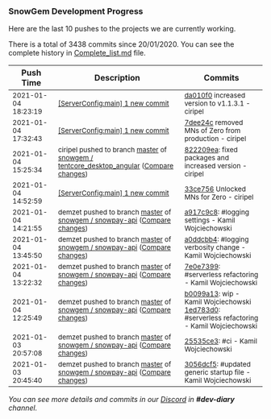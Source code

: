 
### SnowGem Development Progress

Here are the last 10 pushes to the projects we are currently working.

There is a total of 3438 commits since 20/01/2020. You can see the complete history in
 [Complete_list.md](Complete_list.md) file.

| Push Time | Description | Commits |
| --- | --- | --- |
| <sub>2021-01-04 18:23:19</sub> | <sub>[[ServerConfig:main] 1 new commit](https://github.com/TENTOfficial/ServerConfig/commit/da010f005cf79a109c4bbd4667bdbcb0533ad13a)</sub> | <sub>[da010f0](https://github.com/TENTOfficial/ServerConfig/commit/da010f005cf79a109c4bbd4667bdbcb0533ad13a) increased version to v1.1.3.1 - ciripel</sub> |
| <sub>2021-01-04 17:32:43</sub> | <sub>[[ServerConfig:main] 1 new commit](https://github.com/TENTOfficial/ServerConfig/commit/7dee24cf5eada804c3922ac9e33f52aefad7b6f6)</sub> | <sub>[7dee24c](https://github.com/TENTOfficial/ServerConfig/commit/7dee24cf5eada804c3922ac9e33f52aefad7b6f6) removed MNs of Zero from production - ciripel</sub> |
| <sub>2021-01-04 15:25:34</sub> | <sub>ciripel pushed to branch [master](https://gitlab.com/snowgem/tentcore_desktop_angular/commits/master) of [snowgem / tentcore\_desktop\_angular](https://gitlab.com/snowgem/tentcore_desktop_angular) ([Compare changes](https://gitlab.com/snowgem/tentcore_desktop_angular/compare/acde3ed0ccb945c022dca63bb1881811c1e9f887...822209ea6a4e8ffc00e4c364c1dd818d6fcf01ce))</sub> | <sub>[822209ea](https://gitlab.com/snowgem/tentcore_desktop_angular/-/commit/822209ea6a4e8ffc00e4c364c1dd818d6fcf01ce): fixed packages and increased version - ciripel</sub> |
| <sub>2021-01-04 14:52:59</sub> | <sub>[[ServerConfig:main] 1 new commit](https://github.com/TENTOfficial/ServerConfig/commit/33ce756ec6de5494b8f5b280a98a50b30210b81b)</sub> | <sub>[33ce756](https://github.com/TENTOfficial/ServerConfig/commit/33ce756ec6de5494b8f5b280a98a50b30210b81b) Unlocked MNs for Zero - ciripel</sub> |
| <sub>2021-01-04 14:21:55</sub> | <sub>demzet pushed to branch [master](https://gitlab.com/snowgem/snowpay-api/commits/master) of [snowgem / snowpay\-api](https://gitlab.com/snowgem/snowpay-api) ([Compare changes](https://gitlab.com/snowgem/snowpay-api/compare/a0ddcbb467331c520b1f969def23606158ce372e...a917c9c8404f5e826d319240ba105ddc67415352))</sub> | <sub>[a917c9c8](https://gitlab.com/snowgem/snowpay-api/-/commit/a917c9c8404f5e826d319240ba105ddc67415352): #logging settings - Kamil Wojciechowski</sub> |
| <sub>2021-01-04 13:45:50</sub> | <sub>demzet pushed to branch [master](https://gitlab.com/snowgem/snowpay-api/commits/master) of [snowgem / snowpay\-api](https://gitlab.com/snowgem/snowpay-api) ([Compare changes](https://gitlab.com/snowgem/snowpay-api/compare/7e0e739916b2f54c03d840f4d97fecf73bf33ab3...a0ddcbb467331c520b1f969def23606158ce372e))</sub> | <sub>[a0ddcbb4](https://gitlab.com/snowgem/snowpay-api/-/commit/a0ddcbb467331c520b1f969def23606158ce372e): #logging verbosity change - Kamil Wojciechowski</sub> |
| <sub>2021-01-04 13:22:32</sub> | <sub>demzet pushed to branch [master](https://gitlab.com/snowgem/snowpay-api/commits/master) of [snowgem / snowpay\-api](https://gitlab.com/snowgem/snowpay-api) ([Compare changes](https://gitlab.com/snowgem/snowpay-api/compare/1ed783d05dfd78abe57bbd5ef1eedfd5dc498018...7e0e739916b2f54c03d840f4d97fecf73bf33ab3))</sub> | <sub>[7e0e7399](https://gitlab.com/snowgem/snowpay-api/-/commit/7e0e739916b2f54c03d840f4d97fecf73bf33ab3): #serverless refactoring - Kamil Wojciechowski</sub> |
| <sub>2021-01-04 12:25:49</sub> | <sub>demzet pushed to branch [master](https://gitlab.com/snowgem/snowpay-api/commits/master) of [snowgem / snowpay\-api](https://gitlab.com/snowgem/snowpay-api) ([Compare changes](https://gitlab.com/snowgem/snowpay-api/compare/25535ce3cb04ebc55880283167d7e74cda109303...1ed783d05dfd78abe57bbd5ef1eedfd5dc498018))</sub> | <sub>[b0099a13](https://gitlab.com/snowgem/snowpay-api/-/commit/b0099a13add468097616fc50431cd98a69fe33d3): wip - Kamil Wojciechowski<br>[1ed783d0](https://gitlab.com/snowgem/snowpay-api/-/commit/1ed783d05dfd78abe57bbd5ef1eedfd5dc498018): #serverless refactoring - Kamil Wojciechowski</sub> |
| <sub>2021-01-03 20:57:08</sub> | <sub>demzet pushed to branch [master](https://gitlab.com/snowgem/snowpay-api/commits/master) of [snowgem / snowpay\-api](https://gitlab.com/snowgem/snowpay-api) ([Compare changes](https://gitlab.com/snowgem/snowpay-api/compare/3056dcf53933fbb910a32bd5bf459ab7d2958024...25535ce3cb04ebc55880283167d7e74cda109303))</sub> | <sub>[25535ce3](https://gitlab.com/snowgem/snowpay-api/-/commit/25535ce3cb04ebc55880283167d7e74cda109303): #ci - Kamil Wojciechowski</sub> |
| <sub>2021-01-03 20:45:40</sub> | <sub>demzet pushed to branch [master](https://gitlab.com/snowgem/snowpay-api/commits/master) of [snowgem / snowpay\-api](https://gitlab.com/snowgem/snowpay-api) ([Compare changes](https://gitlab.com/snowgem/snowpay-api/compare/a9940aafe010509c72ae6e6dffb4dcbf33fd1cfb...3056dcf53933fbb910a32bd5bf459ab7d2958024))</sub> | <sub>[3056dcf5](https://gitlab.com/snowgem/snowpay-api/-/commit/3056dcf53933fbb910a32bd5bf459ab7d2958024): #updated generic startup file - Kamil Wojciechowski</sub> |

_You can see more details and commits in our [Discord](https://discord.gg/zumGnbg) in **#dev-diary** channel._

